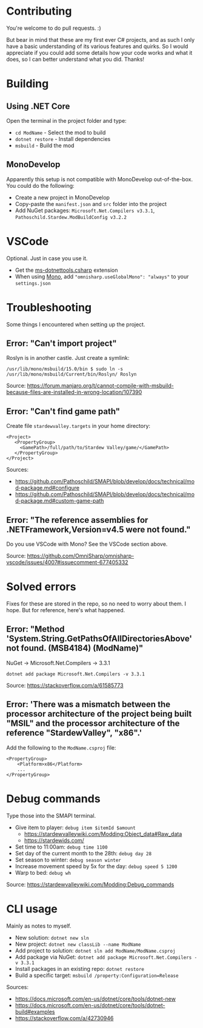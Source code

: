 ﻿# Contributing

You're welcome to do pull requests. :)

But bear in mind that these are my first ever C# projects, and as such I only have a basic understanding of its various features and quirks.
So I would appreciate if you could add some details how your code works and what it does, so I can better understand what you did. Thanks!

# Building

## Using .NET Core

Open the terminal in the project folder and type:
- `cd ModName` - Select the mod to build
- `dotnet restore` - Install dependencies
- `msbuild` - Build the mod

## MonoDevelop

Apparently this setup is not compatible with MonoDevelop out-of-the-box. You could do the following:
- Create a new project in MonoDevelop
- Copy-paste the `manifest.json` and `src` folder into the project
- Add NuGet packages: `Microsoft.Net.Compilers v3.3.1`, `Pathoschild.Stardew.ModBuildConfig v3.2.2`

# VSCode

Optional. Just in case you use it.

- Get the [ms-dotnettools.csharp](https://marketplace.visualstudio.com/items?itemName=ms-dotnettools.csharp) extension
- When using [Mono](https://www.mono-project.com/), add `"omnisharp.useGlobalMono": "always"` to your `settings.json`

# Troubleshooting

Some things I encountered when setting up the project.

## Error: "Can't import project"

Roslyn is in another castle. Just create a symlink:
```
/usr/lib/mono/msbuild/15.0/bin $ sudo ln -s /usr/lib/mono/msbuild/Current/bin/Roslyn/ Roslyn
```

Source: https://forum.manjaro.org/t/cannot-compile-with-msbuild-because-files-are-installed-in-wrong-location/107390

## Error: "Can't find game path"

Create file `stardewvalley.targets` in your home directory:
```
<Project>
   <PropertyGroup>
     <GamePath>/full/path/to/Stardew Valley/game/</GamePath>
   </PropertyGroup>
</Project>
```

Sources:
- https://github.com/Pathoschild/SMAPI/blob/develop/docs/technical/mod-package.md#configure
- https://github.com/Pathoschild/SMAPI/blob/develop/docs/technical/mod-package.md#custom-game-path

## Error: "The reference assemblies for .NETFramework,Version=v4.5 were not found."

Do you use VSCode with Mono? See the VSCode section above.

Source: https://github.com/OmniSharp/omnisharp-vscode/issues/4007#issuecomment-677405332

# Solved errors

Fixes for these are stored in the repo, so no need to worry about them. I hope.
But for reference, here's what happened.

## Error: "Method 'System.String.GetPathsOfAllDirectoriesAbove' not found. (MSB4184) (ModName)"

NuGet -> Microsoft.Net.Compilers -> 3.3.1

```
dotnet add package Microsoft.Net.Compilers -v 3.3.1
```

Source: https://stackoverflow.com/a/61585773

## Error: 'There was a mismatch between the processor architecture of the project being built "MSIL" and the processor architecture of the reference "StardewValley", "x86".'

Add the following to the `ModName.csproj` file:

```
<PropertyGroup>
	<Platform>x86</Platform>
	...
</PropertyGroup>
```

# Debug commands

Type those into the SMAPI terminal.

- Give item to player: `debug item $itemId $amount`
	- https://stardewvalleywiki.com/Modding:Object_data#Raw_data
	- https://stardewids.com/
- Set time to 11:00am: `debug time 1100`
- Set day of the current month to the 28th: `debug day 28`
- Set season to winter: `debug season winter`
- Increase movement speed by 5x for the day: `debug speed 5 1200`
- Warp to bed: `debug wh`

Source: https://stardewvalleywiki.com/Modding:Debug_commands

# CLI usage

Mainly as notes to myself.

- New solution: `dotnet new sln`
- New project: `dotnet new classLib --name ModName`
- Add project to solution: `dotnet sln add ModName/ModName.csproj`
- Add package via NuGet: `dotnet add package Microsoft.Net.Compilers -v 3.3.1`
- Install packages in an existing repo: `dotnet restore`
- Build a specific target: `msbuild /property:Configuration=Release`

Sources:
- https://docs.microsoft.com/en-us/dotnet/core/tools/dotnet-new
- https://docs.microsoft.com/en-us/dotnet/core/tools/dotnet-build#examples
- https://stackoverflow.com/a/42730946